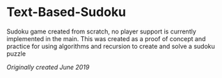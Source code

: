 # Text-Based-Sudoku
Sudoku game created from scratch, no player support is currently implemented in the main. This was created as a proof of concept and practice for using algorithms and recursion to create and solve a sudoku puzzle

*Originally created June 2019*
